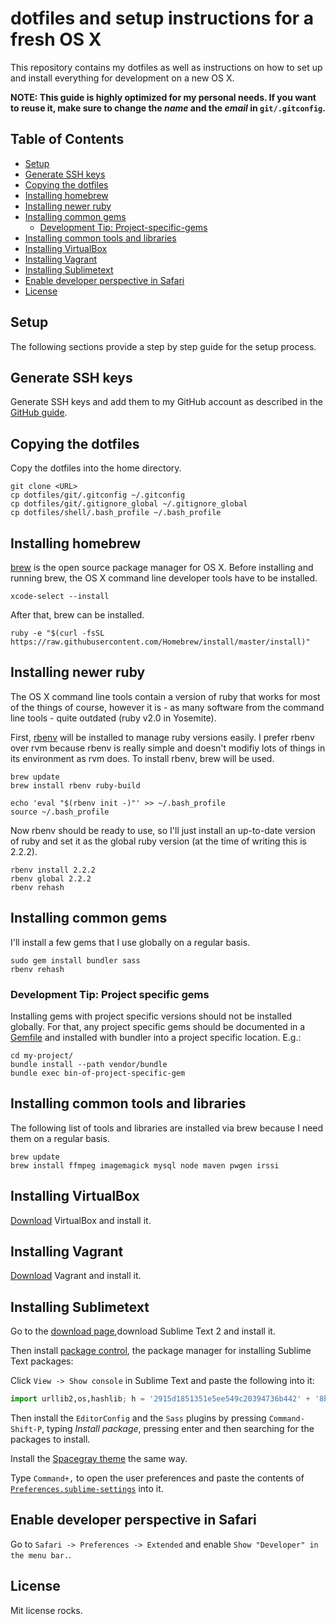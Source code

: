 # dotfiles and setup instructions for a fresh OS X
This repository contains my dotfiles as well as instructions on how to set up and install everything for development on a new OS X.

**NOTE: This guide is highly optimized for my personal needs. If you want to reuse it, make sure to change the *name* and the *email* in `git/.gitconfig`.**

## Table of Contents
- [Setup](#setup)
- [Generate SSH keys](#generate-ssh-keys)
- [Copying the dotfiles](#copying-the-dotfiles)
- [Installing homebrew](#installing-homebrew)
- [Installing newer ruby](#installing-newer-ruby)
- [Installing common gems](#installing-common-gems)
    - [Development Tip: Project-specific-gems](#development-tip:-project-specific-gems)
- [Installing common tools and libraries](#installing-common-tools-and-libraries)
- [Installing VirtualBox](#installing-virtualbox)
- [Installing Vagrant](#installing-vagrant)
- [Installing Sublimetext](#installing-sublimetext)
- [Enable developer perspective in Safari](#enable-developer-perspective-in-safari)
- [License](#license)

## Setup
The following sections provide a step by step guide for the setup process.

## Generate SSH keys
Generate SSH keys and add them to my GitHub account as described in the [GitHub guide](https://help.github.com/articles/generating-ssh-keys/).

## Copying the dotfiles
Copy the dotfiles into the home directory.

```shell
git clone <URL>
cp dotfiles/git/.gitconfig ~/.gitconfig
cp dotfiles/git/.gitignore_global ~/.gitignore_global
cp dotfiles/shell/.bash_profile ~/.bash_profile
```

## Installing homebrew
[brew](http://brew.sh) is the open source package manager for OS X. Before installing and running brew, the OS X command line developer tools have to be installed.

```shell
xcode-select --install
```

After that, brew can be installed.

```shell
ruby -e "$(curl -fsSL https://raw.githubusercontent.com/Homebrew/install/master/install)"
```

## Installing newer ruby
The OS X command line tools contain a version of ruby that works for most of the things of course, however it is - as many software from the command line tools - quite outdated (ruby v2.0 in Yosemite).

First, [rbenv](https://github.com/sstephenson/rbenv) will be installed to manage ruby versions easily. I prefer rbenv over rvm because rbenv is really simple and doesn't modifiy lots of things in its environment as rvm does. To install rbenv, brew will be used.

```shell
brew update
brew install rbenv ruby-build

echo 'eval "$(rbenv init -)"' >> ~/.bash_profile
source ~/.bash_profile
```

Now rbenv should be ready to use, so I'll just install an up-to-date version of ruby and set it as the global ruby version (at the time of writing this is 2.2.2).

```shell
rbenv install 2.2.2
rbenv global 2.2.2
rbenv rehash
```

## Installing common gems
I'll install a few gems that I use globally on a regular basis.

```shell
sudo gem install bundler sass
rbenv rehash
```

### Development Tip: Project specific gems
Installing gems with project specific versions should not be installed globally. For that, any project specific gems should be documented in a [Gemfile](http://bundler.io/gemfile.html) and installed with bundler into a project specific location. E.g.:

```shell
cd my-project/
bundle install --path vendor/bundle
bundle exec bin-of-project-specific-gem
```

## Installing common tools and libraries
The following list of tools and libraries are installed via brew because I need them on a regular basis.

```shell
brew update
brew install ffmpeg imagemagick mysql node maven pwgen irssi
```

## Installing VirtualBox
[Download](https://www.virtualbox.org/wiki/Downloads) VirtualBox and install it.

## Installing Vagrant
[Download](https://www.vagrantup.com/downloads.html) Vagrant and install it.

## Installing Sublimetext
Go to the [download page](http://www.sublimetext.com/2),download Sublime Text 2 and install it.

Then install [package control](https://packagecontrol.io), the package manager for installing Sublime Text packages:

Click `View -> Show console` in Sublime Text and paste the following into it:

```python
import urllib2,os,hashlib; h = '2915d1851351e5ee549c20394736b442' + '8bc59f460fa1548d1514676163dafc88'; pf = 'Package Control.sublime-package'; ipp = sublime.installed_packages_path(); os.makedirs( ipp ) if not os.path.exists(ipp) else None; urllib2.install_opener( urllib2.build_opener( urllib2.ProxyHandler()) ); by = urllib2.urlopen( 'http://packagecontrol.io/' + pf.replace(' ', '%20')).read(); dh = hashlib.sha256(by).hexdigest(); open( os.path.join( ipp, pf), 'wb' ).write(by) if dh == h else None; print('Error validating download (got %s instead of %s), please try manual install' % (dh, h) if dh != h else 'Please restart Sublime Text to finish installation')
```

Then install the `EditorConfig` and the `Sass` plugins by pressing `Command-Shift-P`, typing *Install package*, pressing enter and then searching for the packages to install.

Install the [Spacegray theme](http://kkga.github.io/spacegray/) the same way.

Type `Command+,` to open the user preferences and paste the contents of [`Preferences.sublime-settings`](/Preferences.sublime-settings) into it.

## Enable developer perspective in Safari
Go to `Safari -> Preferences -> Extended` and enable `Show "Developer" in the menu bar.`.

## License
Mit license rocks.
